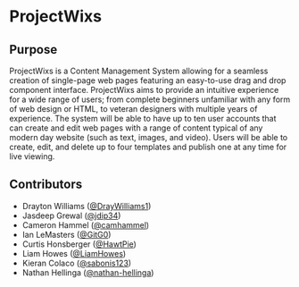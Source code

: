 # ProjectWixs
## Purpose
ProjectWixs is a Content Management System allowing for a seamless creation of single-page web pages featuring an easy-to-use drag and drop component interface. ProjectWixs aims to provide an intuitive experience for a wide range of users; from complete beginners unfamiliar with any form of web design or HTML, to veteran designers with multiple years of experience. The system will be able to have up to ten user accounts that can create and edit web pages with a range of content typical of any modern day website (such as text, images, and video). Users will be able to create, edit, and delete up to four templates and publish one at any time for live viewing.

## Contributors
- Drayton Williams ([@DrayWilliams1](https://github.com/DrayWilliams1))
- Jasdeep Grewal ([@jdip34](https://github.com/jdip34))
- Cameron Hammel ([@camhammel](https://github.com/camhammel))
- Ian LeMasters ([@GitG0](https://github.com/GitG0))
- Curtis Honsberger ([@HawtPie](https://github.com/HawtPie))
- Liam Howes ([@LiamHowes](https://github.com/LiamHowes))
- Kieran Colaco ([@sabonis123](https://github.com/sabonis123))
- Nathan Hellinga ([@nathan-hellinga](https://github.com/nathan-hellinga))
